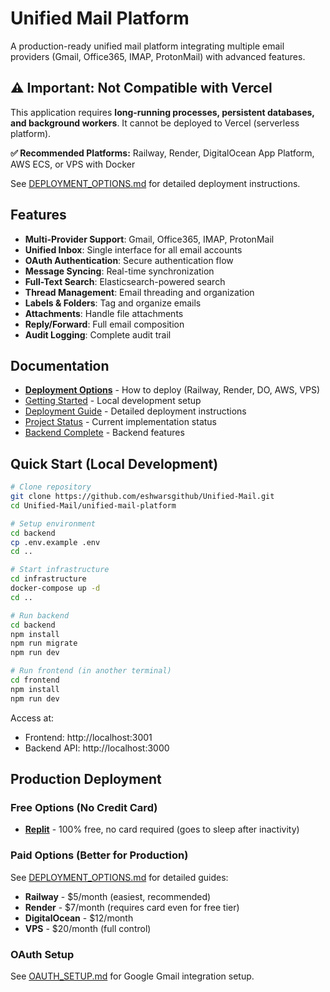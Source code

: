 # Unified Mail Platform

A production-ready unified mail platform integrating multiple email providers (Gmail, Office365, IMAP, ProtonMail) with advanced features.

## ⚠️ Important: Not Compatible with Vercel

This application requires **long-running processes, persistent databases, and background workers**. It cannot be deployed to Vercel (serverless platform).

**✅ Recommended Platforms:** Railway, Render, DigitalOcean App Platform, AWS ECS, or VPS with Docker

See [DEPLOYMENT_OPTIONS.md](./DEPLOYMENT_OPTIONS.md) for detailed deployment instructions.

## Features

- **Multi-Provider Support**: Gmail, Office365, IMAP, ProtonMail
- **Unified Inbox**: Single interface for all email accounts
- **OAuth Authentication**: Secure authentication flow
- **Message Syncing**: Real-time synchronization
- **Full-Text Search**: Elasticsearch-powered search
- **Thread Management**: Email threading and organization
- **Labels & Folders**: Tag and organize emails
- **Attachments**: Handle file attachments
- **Reply/Forward**: Full email composition
- **Audit Logging**: Complete audit trail

## Documentation

- **[Deployment Options](./DEPLOYMENT_OPTIONS.md)** - How to deploy (Railway, Render, DO, AWS, VPS)
- [Getting Started](./unified-mail-platform/GETTING_STARTED.md) - Local development setup
- [Deployment Guide](./unified-mail-platform/DEPLOYMENT_GUIDE.md) - Detailed deployment instructions
- [Project Status](./unified-mail-platform/PROJECT_STATUS.md) - Current implementation status
- [Backend Complete](./unified-mail-platform/BACKEND_COMPLETE.md) - Backend features

## Quick Start (Local Development)

```bash
# Clone repository
git clone https://github.com/eshwarsgithub/Unified-Mail.git
cd Unified-Mail/unified-mail-platform

# Setup environment
cd backend
cp .env.example .env
cd ..

# Start infrastructure
cd infrastructure
docker-compose up -d
cd ..

# Run backend
cd backend
npm install
npm run migrate
npm run dev

# Run frontend (in another terminal)
cd frontend
npm install
npm run dev
```

Access at:
- Frontend: http://localhost:3001
- Backend API: http://localhost:3000

## Production Deployment

### Free Options (No Credit Card)
- **[Replit](./REPLIT_DEPLOY.md)** - 100% free, no card required (goes to sleep after inactivity)

### Paid Options (Better for Production)
See [DEPLOYMENT_OPTIONS.md](./DEPLOYMENT_OPTIONS.md) for detailed guides:
- **Railway** - $5/month (easiest, recommended)
- **Render** - $7/month (requires card even for free tier)
- **DigitalOcean** - $12/month
- **VPS** - $20/month (full control)

### OAuth Setup
See [OAUTH_SETUP.md](./OAUTH_SETUP.md) for Google Gmail integration setup.
